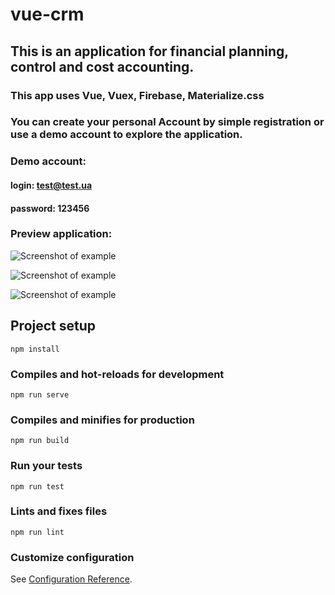 # vue-crm

## This is an application for financial planning, control and cost accounting.

### This app uses Vue, Vuex, Firebase, Materialize.css

### You can create your personal Account by simple registration or use a demo account to explore the application.
### Demo account:
#### login: test@test.ua
#### password: 123456

### Preview application:
![Screenshot of example](https://github.com/OlegFilinskiy/vue-crm/raw/master/src/assets/screenshot_1.png)

![Screenshot of example](https://github.com/OlegFilinskiy/vue-crm/raw/master/src/assets/screenshot_2.png)

![Screenshot of example](https://github.com/OlegFilinskiy/vue-crm/raw/master/src/assets/screenshot_3.png)

## Project setup
```
npm install
```

### Compiles and hot-reloads for development
```
npm run serve
```

### Compiles and minifies for production
```
npm run build
```

### Run your tests
```
npm run test
```

### Lints and fixes files
```
npm run lint
```

### Customize configuration
See [Configuration Reference](https://cli.vuejs.org/config/).
